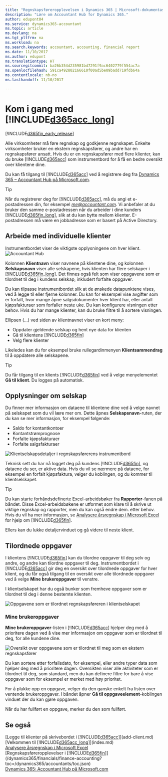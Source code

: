 ```yaml
---
title: "Regnskapsføreropplevelsen i Dynamics 365 | Microsoft-dokumentasjon"
description: "Lære om Accountant Hub for Dynamics 365."
author: edupont04
ms.service: dynamics365-accountant
ms.topic: article
ms.devlang: na
ms.tgt_pltfrm: na
ms.workload: na
ms.search.keywords: accountant, accounting, financial report
ms.date: 11/10/2017
ms.author: edupont
ms.translationtype: HT
ms.sourcegitcommit: ba26b354d235981bd7291f9ac6402779f554ac7a
ms.openlocfilehash: 591ca492802166610f00ad5be09badd719fdb64a
ms.contentlocale: nb-no
ms.lasthandoff: 11/10/2017

---
```

# <a name="get-started-with-included365acclongincludesd365acclongmdmd"></a>Kom i gang med [!INCLUDE[d365acc_long](includes/d365acc_long_md.md)]
[!INCLUDE[d365fin_early_release](includes/d365fin_early_release.md.md)]

Alle virksomheter må føre regnskap og godkjenne regnskapet. Enkelte virksomheter bruker en ekstern regnskapsfører, og andre har en regnskapsfører ansatt. Hvis du er en regnskapsfører med flere klienter, kan du bruke [!INCLUDE[d365acc](includes/d365acc_md.md)] som instrumentbord for å få en bedre oversikt over klientene dine.  

Du kan få tilgang til [!INCLUDE[d365acc](includes/d365acc_md.md)] ved å registrere deg fra [Dynamics 365 – Accountant Hub på Microsoft.com](https://www.microsoft.com/en-us/dynamics365/financial-insights-for-accountants).  

> [!TIP]  
>  Når du registrerer deg for [!INCLUDE[d365acc](includes/d365acc_md.md)], må du angi et e-postadressen din, for eksempel *me@accountant.com*. Vi anbefaler at du bruker den samme e-postadressen når du arbeider i dine kunders [!INCLUDE[d365fin_long](includes/d365fin_long_md.md)], slik at du kan bytte mellom klienter. E-postadressen må være en jobbadresse som er basert på Active Directory.

## <a name="working-with-individual-clients"></a>Arbeide med individuelle klienter
Instrumentbordet viser de viktigste opplysningene om hver klient.  
![Accountant Hub](./media/accountant-get-started/accountant-dashboard-tasks.png)

Kolonnen **Klientnavn** viser navnene på klientene dine, og kolonnen **Selskapsnavn** viser alle selskapene, hvis klienten har flere selskaper i [!INCLUDE[d365fin_long](includes/d365fin_long_md.md)]. Det finnes også felt som viser oppgavene som er tilordnet til deg i kundens selskap, inkludert forfalte oppgaver.  

Du kan tilpasse instrumentbordet slik at de ønskede datapunktene vises, ved å legge til eller fjerne kolonner. Du kan for eksempel vise avgifter som er forfalt, hvor mange åpne salgsdokumenter hver klient har, eller antall kjøpsfakturaer som forfaller neste uke. Du kan konfigurere visningen etter behov. Hvis du har mange klienter, kan du bruke filtre til å sortere visningen.  

Ellipsen (...) ved siden av klientnavnet viser en kort meny:

-   Oppdater gjeldende selskap og hent nye data for klienten  
-   Gå til klientens [!INCLUDE[d365fin](includes/d365fin_md.md)]  
-   Velg flere klienter  

Likeledes kan du for eksempel bruke rullegardinmenyen **Klientsammendrag** til å oppdatere alle selskapene.  

> [!TIP]  
>  Du får tilgang til en klients [!INCLUDE[d365fin](includes/d365fin_md.md)] ved å velge menyelementet **Gå til klient**. Du logges på automatisk.

## <a name="company-details"></a>Opplysninger om selskap
Du finner mer informasjon om dataene til klientene dine ved å velge navnet på selskapet som du vil lære mer om. Dette åpnes **Selskapsnavn**-ruten, der du kan se mer informasjon, for eksempel følgende:  

* Saldo for kontantkontoer  
* Kontantstrømprognose  
* Forfalte kjøpsfakturaer  
* Forfalte salgsfakturaer  

![Klientselskapsdetaljer i regnskapsførerens instrumentbord](./media/accountant-get-started/accountant-company-details.png)

Teknisk sett du har nå logget deg på kundens [!INCLUDE[d365fin](includes/d365fin_md.md)], og dataene du ser, er aktive data. Hvis du vil se nærmere på dataene, for eksempel en forfalt kjøpsfaktura, velger du koblingen, og du kommer til klientselskapet.  

> [!TIP]  
>  Du kan starte forhåndsdefinerte Excel-arbeidsbøker fra **Rapporter**-fanen på båndet. Disse Excel-arbeidsbøkene er utformet som klare til å skrive ut viktige regnskap og rapporter, men du kan også endre dem. etter behov. Hvis du vil ha mer informasjon, se [Analysere årsregnskap i Microsoft Excel](/dynamics365/financials/finance-analyze-excel?toc=/dynamics365/accountants/toc.json) for hjelp om [!INCLUDE[d365fin](includes/d365fin_md.md)].  

Ellers kan du lukke detaljervinduet og gå videre til neste klient.  

## <a name="assigned-tasks"></a>Tilordnede oppgaver
I klientens [!INCLUDE[d365fin](includes/d365fin_md.md)] kan du tilordne oppgaver til deg selv og andre, og andre kan tilordne oppgaver til deg. Instrumentbordet i [!INCLUDE[d365acc](includes/d365acc_md.md)] gir deg en oversikt over tilordnede oppgaver for hver klient, og du får også tilgang til en oversikt over alle tilordnede oppgaver ved å velge **Mine brukeroppgaver** til venstre.  

I klientselskapet har du også bunker som fremheve oppgaver som er tilordnet til deg i denne bestemte klienten.

![Oppgavene som er tilordnet regnskapsføreren i klientselskapet](./media/accountant-get-started/accountant-company-details-tasks.png)

### <a name="my-user-tasks"></a>Mine brukeroppgaver
**Mine brukeroppgaver**-listen i [!INCLUDE[d365acc](includes/d365acc_md.md)] hjelper deg med å prioritere dagen ved å vise mer informasjon om oppgaver som er tilordnet til deg, for alle kundene dine.  

![Oversikt over oppgavene som er tilordnet til meg som en ekstern regnskapsfører](./media/accountant-get-started/accountant-tasklist.png)

Du kan sortere etter forfallsdato, for eksempel, eller andre typer data som hjelper deg med å prioritere dagen. Oversikten viser alle aktiviteter som er tilordnet til deg, som standard, men du kan definere filtre for bare å vise oppgaver som for eksempel er merket med høy prioritet.

For å plukke opp en oppgave, velger du den ganske enkelt fra listen over ventende brukeroppgaver. I båndet åpner **Gå til oppgaveelement**-koblingen vinduet der du kan gjøre oppgaven.  

Når du har fullført en oppgave, merker du den som fullført.  

## <a name="see-also"></a>Se også
[Legge til klienter på skrivebordet i [!INCLUDE[d365acc](includes/d365acc_md.md)]](add-client.md)  
[Velkommen til [!INCLUDE[d365acc_long](includes/d365acc_long_md.md)]](index.md)  
[Analysere årsregnskap i Microsoft Excel](/dynamics365/financials/finance-analyze-excel?toc=/dynamics365/accountants/toc.json)   
[Regnskapsføreropplevelser i [!INCLUDE[d365fin](includes/d365fin_md.md)]](/dynamics365/financials/finance-accounting?toc=/dynamics365/accountants/toc.json)  
[Dynamics 365: Accountant Hub på Microsoft.com](https://www.microsoft.com/en-us/dynamics365/financial-insights-for-accountants)  

